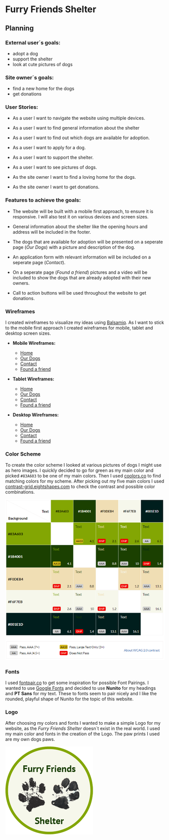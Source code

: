 # **Furry Friends Shelter**

## **Planning**
### **External user´s goals:**
- adopt a dog
- support the shelter
- look at cute pictures of dogs

### **Site owner´s goals:**
- find a new home for the dogs
- get donations

### **User Stories:**
- As a user I want to navigate the website using multiple devices.
- As a user I want to find general information about the shelter
- As a user I want to find out which dogs are available for adoption.
- As a user I want to apply for a dog.
- As a user I want to support the shelter.
- As a user I want to see pictures of dogs.

- As the site owner I want to find a loving home for the dogs.
- As the site owner I want to get donations.

### **Features to achieve the goals:**
- The website will be built with a mobile first approach, to ensure it is responsive. I will also test it on various devices and screen sizes.
- General information about the shelter like the opening hours and address will be included in the footer.
- The dogs that are available for adoption will be presented on a seperate page (*Our Dogs*) with a picture and description of the dog.
- An application form with relevant information will be included on a seperate page (*Contact*).
- On a seperate page (*Found a friend*) pictures and a video will be included to show the dogs that are already adopted with their new owners.

- Call to action buttons will be used throughout the website to get donations.

### **Wireframes**
I created wireframes to visualize my ideas using [Balsamiq](https://balsamiq.com/). As I want to stick to the mobile first approach I created wireframes for mobile, tablet and desktop screen sizes.

- **Mobile Wireframes:**
    - [Home](assets/docs/wireframes/wireframe_mobile_home.png)
    - [Our Dogs](assets/docs/wireframes/wireframe_mobile_our_dogs.png)
    - [Contact](assets/docs/wireframes/wireframe_mobile_contact.png)
    - [Found a friend](assets/docs/wireframes/wireframe_mobile_found_a_friend.png)
    
- **Tablet Wireframes:**
    - [Home](assets/docs/wireframes/wireframe_tablet_home.png)
    - [Our Dogs](assets/docs/wireframes/wireframe_tablet_our_dogs.png)
    - [Contact](assets/docs/wireframes/wireframe_tablet_contact.png)
    - [Found a friend](assets/docs/wireframes/wireframe_tablet_found_a_friend.png)

- **Desktop Wireframes:**
    - [Home](assets/docs/wireframes/wireframe_desktop_home.png)
    - [Our Dogs](assets/docs/wireframes/wireframe_desktop_our_dogs.png)
    - [Contact](assets/docs/wireframes/wireframe_desktop_contact.png)
    - [Found a friend](assets/docs/wireframes/wireframe_desktop_found_a_friend.png)
    
### **Color Scheme**
To create the color scheme I looked at various pictures of dogs I might use as hero images. I quickly decided to go for green as my main color and picked `#83A603` to be one of my main colors. Then I used [coolors.co](https://coolors.co/) to find matching colors for my scheme. After picking out my five main colors I used [contrast-grid.eightshapes.com](https://contrast-grid.eightshapes.com/?version=1.1.0&background-colors=&foreground-colors=%2383a603%0D%0A%231b4001%0D%0A%23f0deb4%0D%0A%23f6f7eb%0D%0A%23001e1d&es-color-form__tile-size=regular&es-color-form__show-contrast=aaa&es-color-form__show-contrast=aa&es-color-form__show-contrast=aa18&es-color-form__show-contrast=dnp) to check the contrast and possible color combinations.

![Color contrast](assets/docs/screenshots/color_contrast.png)

### **Fonts**
I used [fontpair.co](https://www.fontpair.co/) to get some inspiration for possible Font Pairings. I wanted to use [Google Fonts](https://fonts.google.com/) and decided to use **Nunito** for my headings and **PT Sans** for my text. These to fonts seem to pair nicely and I like the rounded, playful shape of Nunito for the topic of this website.

### **Logo**
After choosing my colors and fonts I wanted to make a simple Logo for my website, as the *Furry Friends Shelter* doesn´t exist in the real world. I used my main color and fonts in the creation of the Logo. The paw prints I used are my own dogs paws.

![Furry Friends Logo](assets/docs/screenshots/logo.png)
